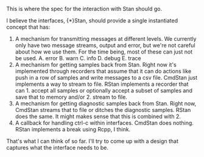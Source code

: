 This is where the spec for the interaction with Stan should go.

I believe the interfaces, {*}Stan, should provide a single instantiated concept that has:
1. A mechanism for transmitting messages at different levels. We currently only have two message streams, output and error, but we're not careful about how we use them. For the time being, most of these can just not be used.
  A. error
  B. warn
  C. info
  D. debug
  E. trace
2. A mechanism for getting samples back from Stan. Right now it's implemented through recorders that assume that it can do actions like push in a row of samples and write messages to a csv file. CmdStan just implements a way to stream to file. RStan implements a recorder that can 1. accept all samples or optionally accept a subset of samples and save that to memory and/or 2. stream to file.
3. A mechanism for getting diagnostic samples back from Stan. Right now, CmdStan streams that to file or ditches the diagnostic samples. RStan does the same. It might makes sense that this is combined with 2.
4. A callback for handling ctrl-c within interfaces. CmdStan does nothing. RStan implements a break using Rcpp, I think.

That's what I can think of so far. I'll try to come up with a design that captures what the interface needs to be.
